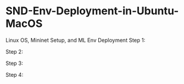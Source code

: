 # SND-Env-Deployment-in-Ubuntu-MacOS
Linux OS, Mininet Setup, and ML Env Deployment
Step 1:

Step 2:

Step 3:

Step 4:
